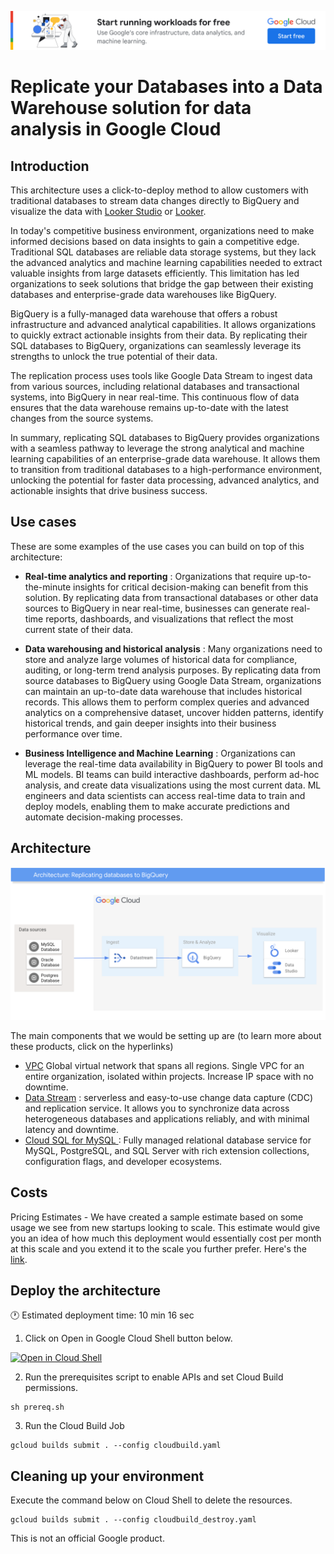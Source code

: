 [![banner](../banner.png)](https://cloud.google.com/?utm_source=github&utm_medium=referral&utm_campaign=GCP&utm_content=packages_repository_banner)

# Replicate your Databases into a Data Warehouse solution for data analysis in Google Cloud

## Introduction

This architecture uses a click-to-deploy method to allow customers with traditional databases to stream data changes directly to BigQuery and visualize the data with [Looker Studio](https://support.google.com/datastudio/answer/6283323?hl=en) or [Looker](https://www.looker.com/).

In today's competitive business environment, organizations need to make informed decisions based on data insights to gain a competitive edge. Traditional SQL databases are reliable data storage systems, but they lack the advanced analytics and machine learning capabilities needed to extract valuable insights from large datasets efficiently. This limitation has led organizations to seek solutions that bridge the gap between their existing databases and enterprise-grade data warehouses like BigQuery.

BigQuery is a fully-managed data warehouse that offers a robust infrastructure and advanced analytical capabilities. It allows organizations to quickly extract actionable insights from their data. By replicating their SQL databases to BigQuery, organizations can seamlessly leverage its strengths to unlock the true potential of their data.

The replication process uses tools like Google Data Stream to ingest data from various sources, including relational databases and transactional systems, into BigQuery in near real-time. This continuous flow of data ensures that the data warehouse remains up-to-date with the latest changes from the source systems.

In summary, replicating SQL databases to BigQuery provides organizations with a seamless pathway to leverage the strong analytical and machine learning capabilities of an enterprise-grade data warehouse. It allows them to transition from traditional databases to a high-performance environment, unlocking the potential for faster data processing, advanced analytics, and actionable insights that drive business success.

## Use cases
These are some examples of the use cases you can build on top of this architecture:

* __Real-time analytics and reporting__ : Organizations that require up-to-the-minute insights for critical decision-making can benefit from this solution. By replicating data from transactional databases or other data sources to BigQuery in near real-time, businesses can generate real-time reports, dashboards, and visualizations that reflect the most current state of their data.

* __Data warehousing and historical analysis__ : Many organizations need to store and analyze large volumes of historical data for compliance, auditing, or long-term trend analysis purposes. By replicating data from source databases to BigQuery using Google Data Stream, organizations can maintain an up-to-date data warehouse that includes historical records. This allows them to perform complex queries and advanced analytics on a comprehensive dataset, uncover hidden patterns, identify historical trends, and gain deeper insights into their business performance over time.

* __Business Intelligence and Machine Learning__ : Organizations can leverage the real-time data availability in BigQuery to power BI tools and ML models. BI teams can build interactive dashboards, perform ad-hoc analysis, and create data visualizations using the most current data. ML engineers and data scientists can access real-time data to train and deploy models, enabling them to make accurate predictions and automate decision-making processes.

## Architecture

<p align="center"><img src="architecture.png"></p>

The main components that we would be setting up are (to learn more about these products, click on the hyperlinks)

* [VPC](https://cloud.google.com/vpc) Global virtual network that spans all regions. Single VPC for an entire organization, isolated within projects. Increase IP space with no downtime.
* [Data Stream](https://cloud.google.com/datastream/docs/overview) : serverless and easy-to-use change data capture (CDC) and replication service. It allows you to synchronize data across heterogeneous databases and applications reliably, and with minimal latency and downtime.
* [Cloud SQL for MySQL ](https://cloud.google.com/sql): Fully managed relational database service for MySQL, PostgreSQL, and SQL Server with rich extension collections, configuration flags, and developer ecosystems.

## Costs
Pricing Estimates - We have created a sample estimate based on some usage we see from new startups looking to scale. This estimate would give you an idea of how much this deployment would essentially cost per month at this scale and you extend it to the scale you further prefer. Here's the [link](https://cloud.google.com/products/calculator#id=d4863606-7782-48a5-a326-b7b1253da3e3).

## Deploy the architecture

:clock1: Estimated deployment time: 10 min 16 sec

1. Click on Open in Google Cloud Shell button below.
<a href="https://ssh.cloud.google.com/cloudshell/editor?shellonly=true&cloudshell_git_repo=https://github.com/GoogleCloudPlatform/click-to-deploy-solutions&cloudshell_workspace=replicating-databases-bigquery&cloudshell_open_in_editor=terraform/terraform.tfvars" target="_new">
    <img alt="Open in Cloud Shell" src="https://gstatic.com/cloudssh/images/open-btn.svg">
</a>

2. Run the prerequisites script to enable APIs and set Cloud Build permissions.
```
sh prereq.sh
```

3. Run the Cloud Build Job
```
gcloud builds submit . --config cloudbuild.yaml
```

## Cleaning up your environment
Execute the command below on Cloud Shell to delete the resources.
```
gcloud builds submit . --config cloudbuild_destroy.yaml
```

This is not an official Google product.
